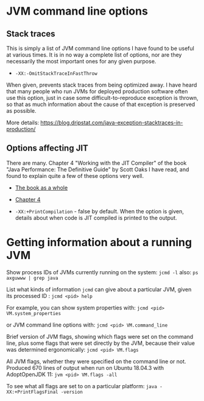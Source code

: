 # JVM command line options

## Stack traces

This is simply a list of JVM command line options I have found to be
useful at various times.  It is in no way a complete list of options,
nor are they necessarily the most important ones for any given
purpose.

* `-XX:-OmitStackTraceInFastThrow`

When given, prevents stack traces from being optimized away.  I have
heard that many people who run JVMs for deployed production software
often use this option, just in case some difficult-to-reproduce
exception is thrown, so that as much information about the cause of
that exception is preserved as possible.

More details: https://blog.dripstat.com/java-exception-stacktraces-in-production/


## Options affecting JIT

There are many.  Chapter 4 "Working with the JIT Compiler" of the book
"Java Performance: The Definitive Guide" by Scott Oaks I have read,
and found to explain quite a few of these options very well.

* [The book as a whole](https://www.oreilly.com/library/view/java-performance-the/9781449363512/)
* [Chapter 4](https://www.oreilly.com/library/view/java-performance-the/9781449363512/ch04.html)

* `-XX:+PrintCompilation` - false by default.  When the option is
  given, details about when code is JIT compiled is printed to the
  output.



# Getting information about a running JVM

Show process IDs of JVMs currently running on the system: `jcmd -l`
also: `ps axguwww | grep java`

List what kinds of information `jcmd` can give about a particular JVM,
given its processed ID <pid>: `jcmd <pid> help`

For example, you can show system properties with:
`jcmd <pid> VM.system_properties`

or JVM command line options with: `jcmd <pid> VM.command_line`

Brief version of JVM flags, showing which flags were set on the
 command line, plus some flags that were set directly by the JVM,
 because their value was determined ergonomically: `jcmd <pid>
 VM.flags`

All JVM flags, whether they were specified on the command line or not.
Produced 670 lines of output when run on Ubuntu 18.04.3 with
AdoptOpenJDK 11: `jvm <pid> VM.flags -all`

To see what all flags are set to on a particular platform: `java
-XX:+PrintFlagsFinal -version`
